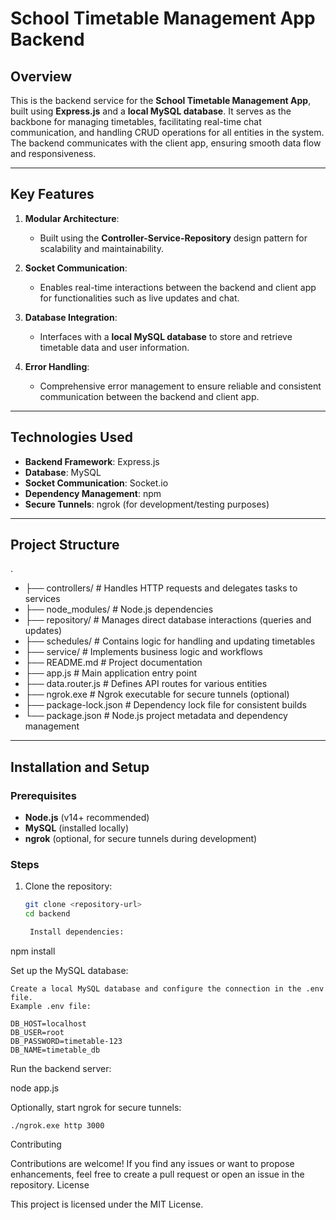 # School Timetable Management App Backend

## Overview

This is the backend service for the **School Timetable Management App**, built using **Express.js** and a **local MySQL database**. It serves as the backbone for managing timetables, facilitating real-time chat communication, and handling CRUD operations for all entities in the system. The backend communicates with the client app, ensuring smooth data flow and responsiveness.

---

## Key Features

1. **Modular Architecture**: 
   - Built using the **Controller-Service-Repository** design pattern for scalability and maintainability.

2. **Socket Communication**:
   - Enables real-time interactions between the backend and client app for functionalities such as live updates and chat.

3. **Database Integration**:
   - Interfaces with a **local MySQL database** to store and retrieve timetable data and user information.

4. **Error Handling**:
   - Comprehensive error management to ensure reliable and consistent communication between the backend and client app.

---

## Technologies Used

- **Backend Framework**: Express.js
- **Database**: MySQL
- **Socket Communication**: Socket.io
- **Dependency Management**: npm
- **Secure Tunnels**: ngrok (for development/testing purposes)

---

## Project Structure

.
- ├── controllers/       # Handles HTTP requests and delegates tasks to services 
- ├── node_modules/      # Node.js dependencies 
- ├── repository/        # Manages direct database interactions (queries and updates) 
- ├── schedules/         # Contains logic for handling and updating timetables 
- ├── service/           # Implements business logic and workflows 
- ├── README.md          # Project documentation 
- ├── app.js             # Main application entry point 
- ├── data.router.js     # Defines API routes for various entities 
- ├── ngrok.exe          # Ngrok executable for secure tunnels (optional) 
- ├── package-lock.json  # Dependency lock file for consistent builds 
- └── package.json       # Node.js project metadata and dependency management


---

## Installation and Setup

### Prerequisites
- **Node.js** (v14+ recommended)
- **MySQL** (installed locally)
- **ngrok** (optional, for secure tunnels during development)

### Steps
1. Clone the repository:
   ```bash
   git clone <repository-url>
   cd backend

    Install dependencies:

npm install

Set up the MySQL database:

    Create a local MySQL database and configure the connection in the .env file.
    Example .env file:

    DB_HOST=localhost
    DB_USER=root
    DB_PASSWORD=timetable-123
    DB_NAME=timetable_db

Run the backend server:

node app.js

Optionally, start ngrok for secure tunnels:

    ./ngrok.exe http 3000

Contributing

Contributions are welcome! If you find any issues or want to propose enhancements, feel free to create a pull request or open an issue in the repository.
License

This project is licensed under the MIT License.
